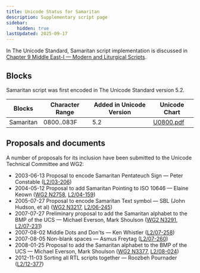 ```yaml
---
title: Unicode Status for Samaritan
description: Supplementary script page
sidebar:
    hidden: true
lastUpdated: 2025-09-17
---
```


In The Unicode Standard, Samaritan script implementation is discussed in [Chapter 9 Middle East-I — Modern and Liturgical Scripts](https://www.unicode.org/versions/latest/core-spec/chapter-9/#G34422).

## Blocks

Samaritan script was first encoded in The Unicode Standard version 5.2. 

| Blocks  |  Character Range  |  Added in Unicode Version  |  Unicode Chart  |
| ------- | ----------------- | -------------------------- | --------------- |
| Samaritan  |  0800..083F  |  5.2  |  [U0800.pdf](http://www.unicode.org/charts/PDF/U0800.pdf)  |

## Proposals and documents

A number of proposals for its inclusion have been submitted to the Unicode Technical Committee and WG2:
- 2003-06-13 Proposal to encode Samaritan Pentateuch Sign — Peter Constable ([L2/03-206](http://www.unicode.org/cgi-bin/GetMatchingDocs.pl?L2/03-206))
- 2004-05-12 Proposal to add Samaritan Pointing to ISO 10646 — Elaine Keown ([WG2 N2758](https://www.unicode.org/wg2/docs/n2758.pdf), [L2/04-159](http://www.unicode.org/cgi-bin/GetMatchingDocs.pl?L2/04-159))
- 2005-07-27 Proposal to encode Samaritan Text symbol — SBL (John Hudson, et al) ([WG2 N3217](https://www.unicode.org/wg2/docs/n3217.pdf), [L2/06-245](http://www.unicode.org/cgi-bin/GetMatchingDocs.pl?L2/06-245))
- 2007-07-27 Preliminary proposal to add the Samaritan alphabet to the BMP of the UCS — Michael Everson, Mark Shoulson ([WG2 N3291](https://www.unicode.org/wg2/docs/n3291.pdf), [L2/07-231](http://www.unicode.org/cgi-bin/GetMatchingDocs.pl?L2/07-231))
- 2007-08-02 Middle Dots and Don'ts — Ken Whistler ([L2/07-258](http://www.unicode.org/cgi-bin/GetMatchingDocs.pl?L2/07-258))
- 2007-08-05 Non-blank spaces — Asmus Freytag ([L2/07-260](http://www.unicode.org/cgi-bin/GetMatchingDocs.pl?L2/07-260))
- 2008-01-25 Proposal to add the Samaritan alphabet to the BMP of the UCS — Michael Everson, Mark Shoulson ([WG2 N3377](https://www.unicode.org/wg2/docs/n3377.pdf), [L2/08-024](http://www.unicode.org/cgi-bin/GetMatchingDocs.pl?L2/08-024))
- 2012-11-03 Sorting all RTL scripts together — Roozbeh Pournader ([L2/12-377](http://www.unicode.org/cgi-bin/GetMatchingDocs.pl?L2/12-377))
